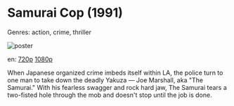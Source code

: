# Samurai Cop (1991)

Genres: action, crime, thriller

![poster](http://image.tmdb.org/t/p/w500/kbtRmNNibVxXWifMpJS39mJTKRk.jpg)

en:
  [720p](magnet:?xt=urn:btih:4266F0C95FD5E77A5235D666D9E45FF4E4121273&tr=udp://glotorrents.pw:6969/announce&tr=udp://tracker.opentrackr.org:1337/announce&tr=udp://torrent.gresille.org:80/announce&tr=udp://tracker.openbittorrent.com:80&tr=udp://tracker.coppersurfer.tk:6969&tr=udp://tracker.leechers-paradise.org:6969&tr=udp://p4p.arenabg.ch:1337&tr=udp://tracker.internetwarriors.net:1337)
  [1080p](magnet:?xt=urn:btih:4C24590BA7D3269B9AA920B7465673F2BD83FA95&tr=udp://glotorrents.pw:6969/announce&tr=udp://tracker.opentrackr.org:1337/announce&tr=udp://torrent.gresille.org:80/announce&tr=udp://tracker.openbittorrent.com:80&tr=udp://tracker.coppersurfer.tk:6969&tr=udp://tracker.leechers-paradise.org:6969&tr=udp://p4p.arenabg.ch:1337&tr=udp://tracker.internetwarriors.net:1337)
  


When Japanese organized crime imbeds itself within LA, the police turn to one man to take down the deadly Yakuza — Joe Marshall, aka "The Samurai." With his fearless swagger and rock hard jaw, The Samurai tears a two-fisted hole through the mob and doesn't stop until the job is done.